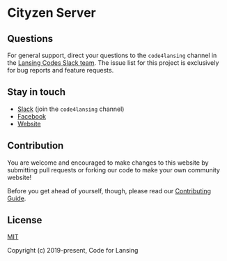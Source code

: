 # Cityzen Server

## Questions

For general support, direct your questions to the `code4lansing` channel in the
[Lansing Codes Slack team](http://slack.lansing.codes). The issue list for this
project is exclusively for bug reports and feature requests.

## Stay in touch

- [Slack](http://slack.lansing.codes) (join the `code4lansing` channel)
- [Facebook](https://www.facebook.com/code4lansing)
- [Website](https://codeforlansing.org/)

## Contribution

You are welcome and encouraged to make changes to this website by submitting
pull requests or forking our code to make your own community website!

Before you get ahead of yourself, though, please read our
[Contributing Guide](https://github.com/codeforlansing/cityzen-server/blob/master/.github/CONTRIBUTING.md).

## License

[MIT](http://opensource.org/licenses/MIT)

Copyright (c) 2019-present, Code for Lansing
